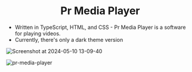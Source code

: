 # <div align="center"> Pr Media Player </div>

- Written in TypeScript, HTML, and CSS - Pr Media Player is a software for playing videos.
- Currently, there's only a dark theme version

![Screenshot at 2024-05-10 13-09-40](https://github.com/Phillip-Rek/pr-media-player/assets/66903878/190127de-f77d-45fc-a4c1-b46286da16dd)

![pr-media-player](https://github.com/Phillip-Rek/pr-media-player/assets/66903878/cc3fb847-cb0a-42bc-8b26-4679702d10bf)
